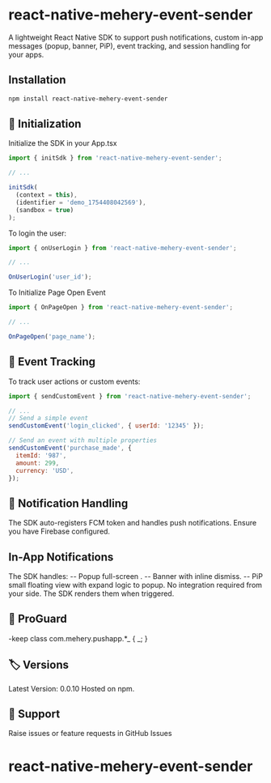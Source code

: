 # react-native-mehery-event-sender

A lightweight React Native SDK to support push notifications, custom in-app messages (popup, banner, PiP), event tracking, and session handling for your apps.

## Installation

```sh
npm install react-native-mehery-event-sender
```

## 🚀 Initialization

Initialize the SDK in your App.tsx

```js
import { initSdk } from 'react-native-mehery-event-sender';

// ...

initSdk(
  (context = this),
  (identifier = 'demo_1754408042569'),
  (sandbox = true)
);
```

To login the user:

```js
import { onUserLogin } from 'react-native-mehery-event-sender';

// ...

OnUserLogin('user_id');
```

To Initialize Page Open Event

```js
import { OnPageOpen } from 'react-native-mehery-event-sender';

// ...

OnPageOpen('page_name');
```

## 🎯 Event Tracking

To track user actions or custom events:

```js
import { sendCustomEvent } from 'react-native-mehery-event-sender';

// ...
// Send a simple event
sendCustomEvent('login_clicked', { userId: '12345' });

// Send an event with multiple properties
sendCustomEvent('purchase_made', {
  itemId: '987',
  amount: 299,
  currency: 'USD',
});
```

## 🔔 Notification Handling

The SDK auto-registers FCM token and handles push notifications. Ensure you have Firebase configured.

## In-App Notifications

The SDK handles: -- Popup full-screen . -- Banner with inline dismiss. -- PiP small floating view with expand logic to popup.
No integration required from your side. The SDK renders them when triggered.

## 📄 ProGuard

-keep class com.mehery.pushapp.\*_ { _; }

## 🏷️ Versions

Latest Version: 0.0.10 Hosted on npm.

## 💬 Support

Raise issues or feature requests in GitHub Issues

<!-- ## Contributing

See the [contributing guide](CONTRIBUTING.md) to learn how to contribute to the repository and the development workflow. -->

<!-- ## License

MIT

---

Made with [create-react-native-library](https://github.com/callstack/react-native-builder-bob) -->

# react-native-mehery-event-sender

